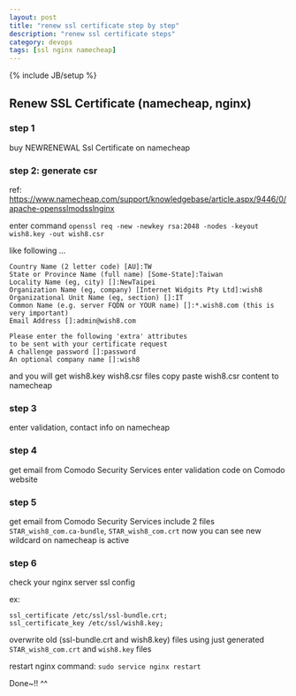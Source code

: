 ```yaml
---
layout: post
title: "renew ssl certificate step by step"
description: "renew ssl certificate steps"
category: devops
tags: [ssl nginx namecheap]
---
```

{% include JB/setup %}


## Renew SSL Certificate (namecheap, nginx)

### step 1

buy NEWRENEWAL Ssl Certificate on namecheap

### step 2: generate csr

ref: https://www.namecheap.com/support/knowledgebase/article.aspx/9446/0/apache-opensslmodsslnginx

enter command `openssl req -new -newkey rsa:2048 -nodes -keyout wish8.key -out wish8.csr`

like following ...

```
Country Name (2 letter code) [AU]:TW
State or Province Name (full name) [Some-State]:Taiwan
Locality Name (eg, city) []:NewTaipei
Organization Name (eg, company) [Internet Widgits Pty Ltd]:wish8
Organizational Unit Name (eg, section) []:IT
Common Name (e.g. server FQDN or YOUR name) []:*.wish8.com (this is very important)
Email Address []:admin@wish8.com

Please enter the following 'extra' attributes
to be sent with your certificate request
A challenge password []:password
An optional company name []:wish8
```

and you will get wish8.key wish8.csr files
copy paste wish8.csr content to namecheap

### step 3

enter validation, contact info on namecheap

### step 4

get email from Comodo Security Services
enter validation code on Comodo website

### step 5

get email from Comodo Security Services include 2 files `STAR_wish8_com.ca-bundle`, `STAR_wish8_com.crt`
now you can see new wildcard on namecheap is active

### step 6

check your nginx server ssl config

ex:

```
ssl_certificate /etc/ssl/ssl-bundle.crt;
ssl_certificate_key /etc/ssl/wish8.key;
```

overwrite old (ssl-bundle.crt and wish8.key) files using just generated `STAR_wish8_com.crt` and `wish8.key` files

restart nginx command: `sudo service nginx restart`

Done~!! ^^
